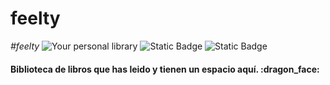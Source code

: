 # feelty
<em align="right"> #feelty </em>
![Your personal library](https://github.com/user-attachments/assets/830b9e77-1c81-49af-8bae-6f0157051e59)
![Static Badge](https://img.shields.io/badge/Version-0.0.0-purple?style=for-the-badge)
![Static Badge](https://img.shields.io/badge/State-Building-orange?style=for-the-badge)
<h4>Biblioteca de libros que has leido y tienen un espacio aquí. :dragon_face:</h4>



